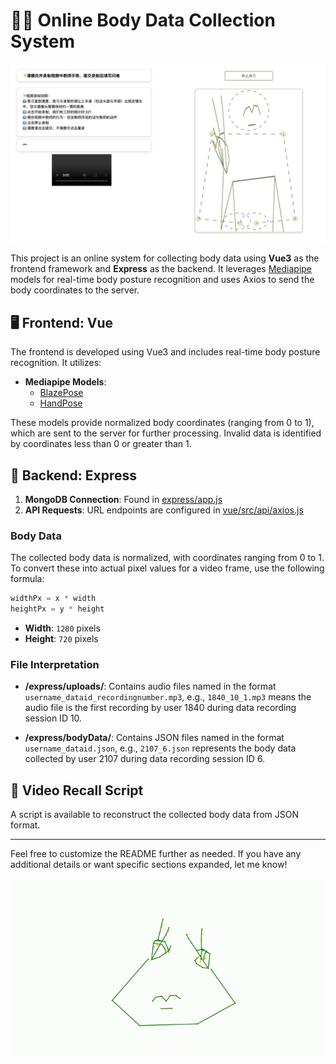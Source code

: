 
# 🧑‍💻 Online Body Data Collection System

![alt text](image.png)

This project is an online system for collecting body data using **Vue3** as the frontend framework and **Express** as the backend. It leverages [Mediapipe](https://github.com/google-ai-edge/mediapipe) models for real-time body posture recognition and uses Axios to send the body coordinates to the server.

## 🖥️ Frontend: Vue

The frontend is developed using Vue3 and includes real-time body posture recognition. It utilizes:

- **Mediapipe Models**: 
  - [BlazePose](https://ai.google.dev/edge/mediapipe/solutions/vision/pose_landmarker/web_js?hl=zh-cn)
  - [HandPose](https://ai.google.dev/edge/mediapipe/solutions/vision/hand_landmarker?hl=zh-cn)

These models provide normalized body coordinates (ranging from 0 to 1), which are sent to the server for further processing. Invalid data is identified by coordinates less than 0 or greater than 1.

## 📡 Backend: Express

1. **MongoDB Connection**: Found in [express/app.js](express/app.js)
2. **API Requests**: URL endpoints are configured in [vue/src/api/axios.js](vue/src/api/axios.js)

### Body Data

The collected body data is normalized, with coordinates ranging from 0 to 1. To convert these into actual pixel values for a video frame, use the following formula:

```python
widthPx = x * width
heightPx = y * height
```

- **Width**: `1280` pixels
- **Height**: `720` pixels

### File Interpretation

- **/express/uploads/**: Contains audio files named in the format `username_dataid_recordingnumber.mp3`, e.g., `1840_10_1.mp3` means the audio file is the first recording by user 1840 during data recording session ID 10.

- **/express/bodyData/**: Contains JSON files named in the format `username_dataid.json`, e.g., `2107_6.json` represents the body data collected by user 2107 during data recording session ID 6.

## 🎥 Video Recall Script

A script is available to reconstruct the collected body data from JSON format.

---

Feel free to customize the README further as needed. If you have any additional details or want specific sections expanded, let me know!

![output_video](/video-recall-script/output_video.gif)